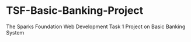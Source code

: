 # TSF-Basic-Banking-Project
The Sparks Foundation Web Development Task 1 Project on Basic Banking System
